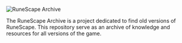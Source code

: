 ![RuneScape Archive](https://i.imgur.com/Ni26nwe.png)

The RuneScape Archive is a project dedicated to find old versions of RuneScape. This repository serve as an archive of knowledge and resources for all versions of the game.


